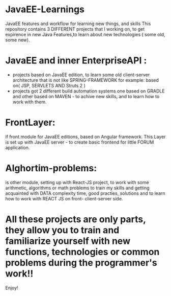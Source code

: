 # JavaEE-Learnings
JavaEE features and workflow for learning new things, and skills
This repository  contains 3 DIFFERENT projects that I working on, to get expirence in new Java Features,to learn about new technologies ( some old, some new).

# JavaEE and inner EnterpriseAPI : 
- projects based on JavaEE edition, to learn some  old client-server architecture that is not like SPRING-FRAMEWORK
 for example: based on( JSP, SERVLETS AND Struts 2 ) 
- projects got 2 different build automation systems one based on GRADLE and other based on MAVEN - to achive new skills, and to learn how to work with them.

# FrontLayer: 
if front module for JavaEE editions, based on Angular framework. This Layer is set up with JavaEE server - to create basic frontend for little FORUM application.

# Alghortim-problems: 
is other module, setting up with React-JS project, to work with some 
arithmetic, algorithms or  math problems to train my skills and getting acquainted with DATA complexity time, good practies, solutions and to 
learn how to work with REACT JS on front- client-server side.


# All these projects are only parts, they allow you to train and familiarize yourself with new functions, technologies or common problems during the programmer's work!!

Enjoy! 

